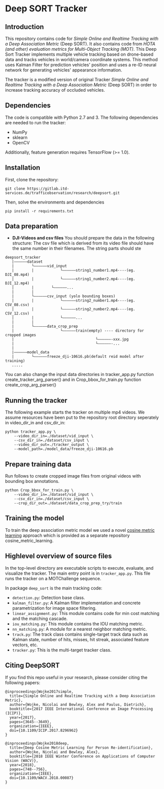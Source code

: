 # Deep SORT Tracker

## Introduction

This repository contains code for *Simple Online and Realtime Tracking with a Deep Association Metric* (Deep SORT).
It also contains code from *HOTA (and other) evaluation metrics for Multi-Object Tracking (MOT)*.
This Deep Sort Tracker implements multiple vehicle tracking based on drone-based data and tracks vehicles in world/camera coordinate systems. This method uses Kalman Filter for prediction vehicles' position and uses a re-ID neural network for generating vehicles' appearance information.

The tracker is a modified version of original Tracker *Simple Online and Realtime Tracking with a Deep Association Metric* (Deep SORT) in order to increase tracking accuracy of occluded vehicles. 

## Dependencies 

The code is compatible with Python 2.7 and 3. The following dependencies are
needed to run the tracker:

* NumPy
* sklearn
* OpenCV

Additionally, feature generation requires TensorFlow (>= 1.0).

## Installation
First, clone the repository:
```
git clone https://gitlab.itd-services.de/trafficobservation/research/deepsort.git
```
Then, solve the environments and dependencies
```
pip install -r requirements.txt 
```
## Data preparation

* **DJI-Videos and csv files**
You should prepare the data in the following structure:
The csv file which is derived from its video file should have the same number in their filenames.
The string parts should ste

```
deepsort_tracker
   |——————dataset
   |        └——————vid_input 
   |        |            └——————string1_number1.mp4----(eg. DJI_08.mp4)
   |        |            └——————string1_number2.mp4----(eg. DJI_12.mp4)
   |	    | 		 └——————...
   |	    |
   |        └——————csv_input (yolo bounding boxes)
   |        |            └——————string2_number1.mp4----(eg. CSV_08.csv)
   |        |            └——————string2_number2.mp4----(eg. CSV_12.csv)
   |        |            └——————...
   |        | 
   |        └——————data_crop_prep
   |                     └——————train(empty) ---- directory for cropped images 
   |                                     └——————-xxx.jpg 
   |                                     └——————-... 
   |
   |——————model_data
   |        └——————freeze_dji-10616.pb(default reid model after training)
   .....
```
You can also change the input data directories in tracker_app.py function create_tracker_arg_parser()
and in Crop_bbox_for_train.py function create_crop_arg_parser()

## Running the tracker

The following example starts the tracker on multiple mp4 videos.
We assume resources have been put to the repository root directory seperately in video_dir_in and csv_dir_in:

```
python tracker_app.py \
    --video_dir_in=./dataset/vid_input \
    --csv_dir_in=./dataset/csv_input \
    --video_dir_out=./tracker_output \
    --model_path=./model_data/freeze_dji-10616.pb
```

## Prepare training data

Run follows to create cropped image files from original videos with bounding box annotations.
 
```
python Crop_bbox_for_train.py \
    --video_dir_in=./dataset/vid_input \
    --csv_dir_in=./dataset/csv_input \
    --crop_dir_out=./dataset/data_crop_prep_try/train
```

## Training the model

To train the deep association metric model we used a novel [cosine metric learning](https://github.com/nwojke/cosine_metric_learning) approach which is provided as a separate repository cosine_metric_learning.

## Highlevel overview of source files

In the top-level directory are executable scripts to execute, evaluate, and
visualize the tracker. The main entry point is in `tracker_app.py`.
This file runs the tracker on a MOTChallenge sequence.

In package `deep_sort` is the main tracking code:

* `detection.py`: Detection base class.
* `kalman_filter.py`: A Kalman filter implementation and concrete
   parametrization for image space filtering.
* `linear_assignment.py`: This module contains code for min cost matching and
   the matching cascade.
* `iou_matching.py`: This module contains the IOU matching metric.
* `nn_matching.py`: A module for a nearest neighbor matching metric.
* `track.py`: The track class contains single-target track data such as Kalman
  state, number of hits, misses, hit streak, associated feature vectors, etc.
* `tracker.py`: This is the multi-target tracker class.


## Citing DeepSORT

If you find this repo useful in your research, please consider citing the following papers:

    @inproceedings{Wojke2017simple,
      title={Simple Online and Realtime Tracking with a Deep Association Metric},
      author={Wojke, Nicolai and Bewley, Alex and Paulus, Dietrich},
      booktitle={2017 IEEE International Conference on Image Processing (ICIP)},
      year={2017},
      pages={3645--3649},
      organization={IEEE},
      doi={10.1109/ICIP.2017.8296962}
    }

    @inproceedings{Wojke2018deep,
      title={Deep Cosine Metric Learning for Person Re-identification},
      author={Wojke, Nicolai and Bewley, Alex},
      booktitle={2018 IEEE Winter Conference on Applications of Computer Vision (WACV)},
      year={2018},
      pages={748--756},
      organization={IEEE},
      doi={10.1109/WACV.2018.00087}
    }
